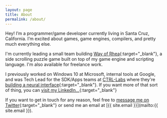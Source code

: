 ```yaml
---
layout: page
title: About
permalink: /about/
---
```


Hey! I’m a programmer/game developer currently living in Santa Cruz, California. I’m excited about games, game engines, compilers, and pretty much everything else.

I'm currently leading a small team building [Way of Rhea](https://www.anthropicstudios.com/way-of-rhea){:target="_blank"}, a side scrolling puzzle game built on top of my game engine and scripting language. I'm also available for freelance work.

I previously worked on Windows 10 at Microsoft, internal tools at Google, and was Tech Lead for the SDK/Apps teams at [CTRL-Labs](ctrl-labs.com) where they're [building a neural interface](https://www.wired.com/story/brain-machine-interface-isnt-sci-fi-anymore/){:target="_blank"}. If you want more of that sort of thing, you can [visit my LinkedIn...](https://www.linkedin.com/in/masonremaley/){:target="_blank"}

If you want to get in touch for any reason, feel free to [message me on Twitter](https://twitter.com/masonremaley){:target="_blank"} or send me an email at [{{ site.email }}](mailto:{{ site.email }}).
